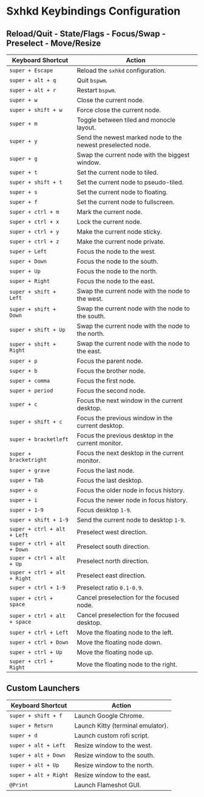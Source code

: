 # Sxhkd Keybindings Configuration

## Reload/Quit - State/Flags - Focus/Swap - Preselect - Move/Resize

| Keyboard Shortcut            | Action                                                      |
| ---------------------------- | ----------------------------------------------------------- |
| `super + Escape`             | Reload the `sxhkd` configuration.                           |
| `super + alt + q`            | Quit `bspwm`.                                               |
| `super + alt + r`            | Restart `bspwm`.                                            |
| `super + w`                  | Close the current node.                                     |
| `super + shift + w`          | Force close the current node.                               |
| `super + m`                  | Toggle between tiled and monocle layout.                    |
| `super + y`                  | Send the newest marked node to the newest preselected node. |
| `super + g`                  | Swap the current node with the biggest window.              |
| `super + t`                  | Set the current node to tiled.                              |
| `super + shift + t`          | Set the current node to pseudo-tiled.                       |
| `super + s`                  | Set the current node to floating.                           |
| `super + f`                  | Set the current node to fullscreen.                         |
| `super + ctrl + m`           | Mark the current node.                                      |
| `super + ctrl + x`           | Lock the current node.                                      |
| `super + ctrl + y`           | Make the current node sticky.                               |
| `super + ctrl + z`           | Make the current node private.                              |
| `super + Left`               | Focus the node to the west.                                 |
| `super + Down`               | Focus the node to the south.                                |
| `super + Up`                 | Focus the node to the north.                                |
| `super + Right`              | Focus the node to the east.                                 |
| `super + shift + Left`       | Swap the current node with the node to the west.            |
| `super + shift + Down`       | Swap the current node with the node to the south.           |
| `super + shift + Up`         | Swap the current node with the node to the north.           |
| `super + shift + Right`      | Swap the current node with the node to the east.            |
| `super + p`                  | Focus the parent node.                                      |
| `super + b`                  | Focus the brother node.                                     |
| `super + comma`              | Focus the first node.                                       |
| `super + period`             | Focus the second node.                                      |
| `super + c`                  | Focus the next window in the current desktop.               |
| `super + shift + c`          | Focus the previous window in the current desktop.           |
| `super + bracketleft`        | Focus the previous desktop in the current monitor.          |
| `super + bracketright`       | Focus the next desktop in the current monitor.              |
| `super + grave`              | Focus the last node.                                        |
| `super + Tab`                | Focus the last desktop.                                     |
| `super + o`                  | Focus the older node in focus history.                      |
| `super + i`                  | Focus the newer node in focus history.                      |
| `super + 1-9`                | Focus desktop `1-9`.                                        |
| `super + shift + 1-9`        | Send the current node to desktop `1-9`.                     |
| `super + ctrl + alt + Left`  | Preselect west direction.                                   |
| `super + ctrl + alt + Down`  | Preselect south direction.                                  |
| `super + ctrl + alt + Up`    | Preselect north direction.                                  |
| `super + ctrl + alt + Right` | Preselect east direction.                                   |
| `super + ctrl + 1-9`         | Preselect ratio `0.1-0.9`.                                  |
| `super + ctrl + space`       | Cancel preselection for the focused node.                   |
| `super + ctrl + alt + space` | Cancel preselection for the focused desktop.                |
| `super + ctrl + Left`        | Move the floating node to the left.                         |
| `super + ctrl + Down`        | Move the floating node down.                                |
| `super + ctrl + Up`          | Move the floating node up.                                  |
| `super + ctrl + Right`       | Move the floating node to the right.                        |

## Custom Launchers

| Keyboard Shortcut     | Action                            |
| --------------------- | --------------------------------- |
| `super + shift + f`   | Launch Google Chrome.             |
| `super + Return`      | Launch Kitty (terminal emulator). |
| `super + d`           | Launch custom rofi script.        |
| `super + alt + Left`  | Resize window to the west.        |
| `super + alt + Down`  | Resize window to the south.       |
| `super + alt + Up`    | Resize window to the north.       |
| `super + alt + Right` | Resize window to the east.        |
| `@Print`              | Launch Flameshot GUI.             |